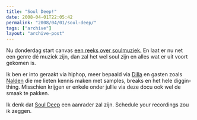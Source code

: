 ```yaml
---
title: "Soul Deep!"
date: 2008-04-01T22:05:42
permalink: "2008/04/01/soul-deep/"
tags: ["archive"]
layout: "archive-post"
---
```

Nu donderdag start canvas [een reeks over soulmuziek.](http://http//www.canvas.be/extra/html/programmas/c_docu_souldeep_programma.shtml "http://www.canvas.be/extra/html/programmas/c_docu_souldeep_programma.shtml") En laat er nu net een genre dé muziek zijn, dan zal het wel soul zijn en alles wat er uit voort gekomen is.

Ik ben er into geraakt via hiphop, meer bepaald via [Dilla](http://http//www.stonesthrow.com/jdilla/ "J Dilla") en gasten zoals [Nalden](http://www.nalden.net/ "Nalden") die me lieten kennis maken met samples, breaks en het hele diggin-thing. Misschien krijgen er enkele onder jullie via deze docu ook wel de smaak te pakken.

Ik denk dat [Soul Deep](http://www.canvas.be/extra/html/programmas/c_docu_souldeep_programma.shtml "http://www.canvas.be/extra/html/programmas/c_docu_souldeep_programma.shtml") een aanrader zal zijn. Schedule your recordings zou ik zeggen.
